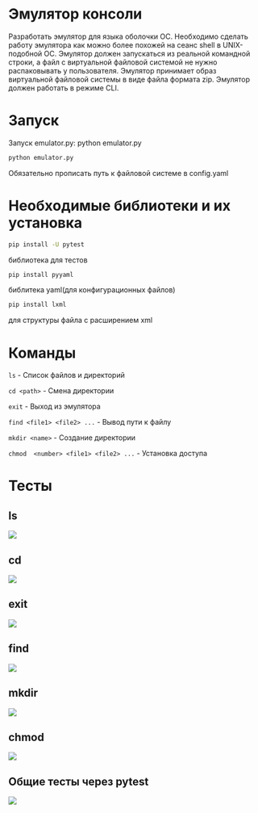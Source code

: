 # Эмулятор консоли
Разработать эмулятор для языка оболочки ОС. Необходимо сделать работу
эмулятора как можно более похожей на сеанс shell в UNIX-подобной ОС.
Эмулятор должен запускаться из реальной командной строки, а файл с
виртуальной файловой системой не нужно распаковывать у пользователя.
Эмулятор принимает образ виртуальной файловой системы в виде файла формата
zip. Эмулятор должен работать в режиме CLI.

# Запуск
Запуск emulator.py: python emulator.py
```Bash
python emulator.py
```
Обязательно прописать путь к файловой системе в config.yaml

# Необходимые библиотеки и их установка

```Bash
pip install -U pytest
```
библиотека для тестов

```Bash
pip install pyyaml
```
библитека yaml(для конфигурационных файлов)

```Bash
pip install lxml
```
для структуры файла  с расширением xml

# Команды
``` ls ``` - Список файлов и директорий

``` cd <path> ``` - Смена директории

``` exit ``` - Выход из эмулятора

``` find <file1> <file2> ... ``` - Вывод пути к файлу

``` mkdir <name> ``` - Создание директории

``` chmod  <number> <file1> <file2> ... ``` - Установка доступа

# Тесты
## ls
![](ls.png)
## cd
![](cd.png)
## exit
![](exit.png)
## find
![](find.png)
## mkdir
![](mkdir.png)
## chmod
![](chmod.png)
## Общие тесты через pytest
![](tests.png)
